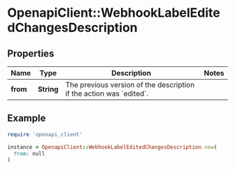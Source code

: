 # OpenapiClient::WebhookLabelEditedChangesDescription

## Properties

| Name | Type | Description | Notes |
| ---- | ---- | ----------- | ----- |
| **from** | **String** | The previous version of the description if the action was &#x60;edited&#x60;. |  |

## Example

```ruby
require 'openapi_client'

instance = OpenapiClient::WebhookLabelEditedChangesDescription.new(
  from: null
)
```


